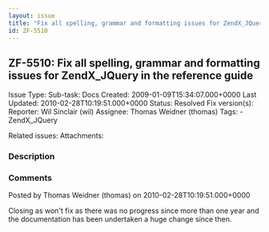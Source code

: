 ```yaml
---
layout: issue
title: "Fix all spelling, grammar and formatting issues for ZendX_JQuery in the reference guide"
id: ZF-5510
---
```


ZF-5510: Fix all spelling, grammar and formatting issues for ZendX\_JQuery in the reference guide
-------------------------------------------------------------------------------------------------

 Issue Type: Sub-task: Docs Created: 2009-01-09T15:34:07.000+0000 Last Updated: 2010-02-28T10:19:51.000+0000 Status: Resolved Fix version(s): 
 Reporter:  Wil Sinclair (wil)  Assignee:  Thomas Weidner (thomas)  Tags: - ZendX\_JQuery
 
 Related issues: 
 Attachments: 
### Description

 

 

### Comments

Posted by Thomas Weidner (thomas) on 2010-02-28T10:19:51.000+0000

Closing as won't fix as there was no progress since more than one year and the documentation has been undertaken a huge change since then.

 

 
